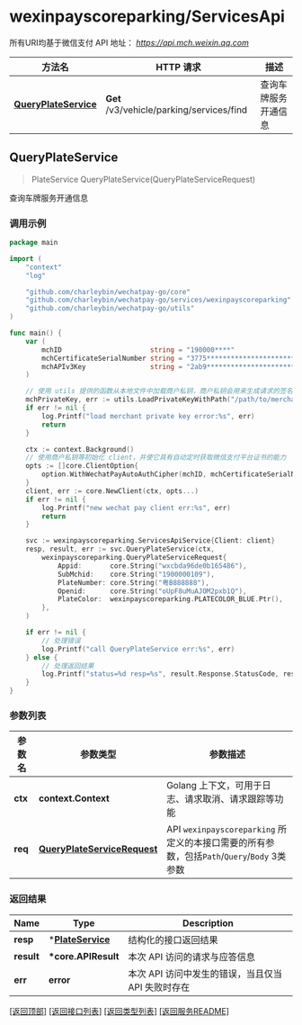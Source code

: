 # wexinpayscoreparking/ServicesApi

所有URI均基于微信支付 API 地址： *https://api.mch.weixin.qq.com*

| 方法名                                      | HTTP 请求                                 | 描述                 |
| ------------------------------------------- | ----------------------------------------- | -------------------- |
| [**QueryPlateService**](#queryplateservice) | **Get** /v3/vehicle/parking/services/find | 查询车牌服务开通信息 |



## QueryPlateService

> PlateService QueryPlateService(QueryPlateServiceRequest)

查询车牌服务开通信息



### 调用示例

```go
package main

import (
	"context"
	"log"

	"github.com/charleybin/wechatpay-go/core"
	"github.com/charleybin/wechatpay-go/services/wexinpayscoreparking"
	"github.com/charleybin/wechatpay-go/utils"
)

func main() {
	var (
		mchID                      string = "190000****"                               // 商户号
		mchCertificateSerialNumber string = "3775************************************" // 商户证书序列号
		mchAPIv3Key                string = "2ab9****************************"         // 商户APIv3密钥
	)

	// 使用 utils 提供的函数从本地文件中加载商户私钥，商户私钥会用来生成请求的签名
	mchPrivateKey, err := utils.LoadPrivateKeyWithPath("/path/to/merchant/apiclient_key.pem")
	if err != nil {
		log.Printf("load merchant private key error:%s", err)
		return
	}

	ctx := context.Background()
	// 使用商户私钥等初始化 client，并使它具有自动定时获取微信支付平台证书的能力
	opts := []core.ClientOption{
		option.WithWechatPayAutoAuthCipher(mchID, mchCertificateSerialNumber, mchPrivateKey, mchAPIv3Key),
	}
	client, err := core.NewClient(ctx, opts...)
	if err != nil {
		log.Printf("new wechat pay client err:%s", err)
		return
	}

	svc := wexinpayscoreparking.ServicesApiService{Client: client}
	resp, result, err := svc.QueryPlateService(ctx,
		wexinpayscoreparking.QueryPlateServiceRequest{
			Appid:       core.String("wxcbda96de0b165486"),
			SubMchid:    core.String("1900000109"),
			PlateNumber: core.String("粤B888888"),
			Openid:      core.String("oUpF8uMuAJOM2pxb1Q"),
			PlateColor:  wexinpayscoreparking.PLATECOLOR_BLUE.Ptr(),
		},
	)

	if err != nil {
		// 处理错误
		log.Printf("call QueryPlateService err:%s", err)
	} else {
		// 处理返回结果
		log.Printf("status=%d resp=%s", result.Response.StatusCode, resp)
	}
}
```

### 参数列表
| 参数名  | 参数类型                                                    | 参数描述                                                                                   |
| ------- | ----------------------------------------------------------- | ------------------------------------------------------------------------------------------ |
| **ctx** | **context.Context**                                         | Golang 上下文，可用于日志、请求取消、请求跟踪等功能                                        |
| **req** | [**QueryPlateServiceRequest**](QueryPlateServiceRequest.md) | API `wexinpayscoreparking` 所定义的本接口需要的所有参数，包括`Path`/`Query`/`Body` 3类参数 |

### 返回结果
| Name       | Type                                  | Description                                        |
| ---------- | ------------------------------------- | -------------------------------------------------- |
| **resp**   | \*[**PlateService**](PlateService.md) | 结构化的接口返回结果                               |
| **result** | **\*core.APIResult**                  | 本次 API 访问的请求与应答信息                      |
| **err**    | **error**                             | 本次 API 访问中发生的错误，当且仅当 API 失败时存在 |

[\[返回顶部\]](#wexinpayscoreparkingservicesapi)
[\[返回接口列表\]](README.md#接口列表)
[\[返回类型列表\]](README.md#类型列表)
[\[返回服务README\]](README.md)

